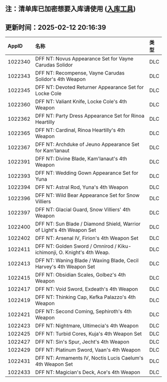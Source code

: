 ## 注：清单库已加密想要入库请使用 ([入库工具](https://github.com/BlankTMing/ManifestAutoUpdate/releases))

## 更新时间：2025-02-12 20:16:39
| AppID | 名称 | 类型  |
| :-------------------- | :----------------------------- | :----------- |
| 1022340 | DFF NT: Novus Appearance Set for Vayne Carudas Solidor| DLC |
| 1022343 | DFF NT: Recompense, Vayne Carudas Solidor's 4th Weapon| DLC |
| 1022345 | DFF NT: Devoted Returner Appearance Set for Locke Cole| DLC |
| 1022360 | DFF NT: Valiant Knife, Locke Cole's 4th Weapon| DLC |
| 1022362 | DFF NT: Party Dress Appearance Set for Rinoa Heartilly| DLC |
| 1022365 | DFF NT: Cardinal, Rinoa Heartilly's 4th Weapon| DLC |
| 1022367 | DFF NT: Archduke of Jeuno Appearance Set for Kam'lanaut| DLC |
| 1022391 | DFF NT: Divine Blade, Kam'lanaut's 4th Weapon| DLC |
| 1022393 | DFF NT: Wedding Gown Appearance Set for Yuna| DLC |
| 1022394 | DFF NT: Astral Rod, Yuna's 4th Weapon| DLC |
| 1022396 | DFF NT: Wild Bear Appearance Set for Snow Villiers| DLC |
| 1022397 | DFF NT: Glacial Guard, Snow Villiers' 4th Weapon| DLC |
| 1022400 | DFF NT: Sun Blade / Diamond Shield, Warrior of Light's 4th Weapon Set| DLC |
| 1022402 | DFF NT: Arsenal IV, Firion's 4th Weapon Set| DLC |
| 1022411 | DFF NT: Golden Sword / Omnirod / Kiku-ichimonji, O. Knight's 4th Weap.| DLC |
| 1022413 | DFF NT: Waning Blade / Waxing Blade, Cecil Harvey's 4th Weapon Set| DLC |
| 1022415 | DFF NT: Obsidian Scales, Golbez's 4th Weapon| DLC |
| 1022417 | DFF NT: Void Sword, Exdeath's 4th Weapon| DLC |
| 1022419 | DFF NT: Thinking Cap, Kefka Palazzo's 4th Weapon| DLC |
| 1022421 | DFF NT: Second Coming, Sephiroth's 4th Weapon| DLC |
| 1022423 | DFF NT: Nightmare, Ultimecia's 4th Weapon| DLC |
| 1022425 | DFF NT: Turbid Cores, Kuja's 4th Weapon Set| DLC |
| 1022427 | DFF NT: Sin's Spur, Jecht's 4th Weapon| DLC |
| 1022429 | DFF NT: Platinum Sword, Vaan's 4th Weapon| DLC |
| 1022431 | DFF NT: Armaments IV, Noctis Lucis Caelum's 4th Weapon Set| DLC |
| 1022433 | DFF NT: Magician's Deck, Ace's 4th Weapon| DLC |
